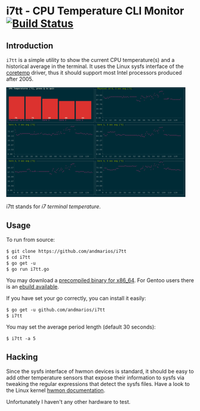 i7tt - CPU Temperature CLI Monitor [![Build Status](https://travis-ci.org/andmarios/i7tt.svg?branch=master)](https://travis-ci.org/andmarios/i7tt)
=====================

## Introduction

`i7tt` is a simple utility to show the current CPU temperature(s) and a
historical average in the terminal. It uses the Linux sysfs interface of the
[coretemp](https://www.kernel.org/doc/Documentation/hwmon/coretemp) driver,
thus it should support most Intel processors produced after 2005.

<img src="./i7tt.png" alt="i7tt screenshot" type="image/png" width="480">

i7tt stands for _i7 terminal temperature_.

## Usage

To run from source:

    $ git clone https://github.com/andmarios/i7tt
    $ cd i7tt
    $ go get -u
    $ go run i7tt.go

You may download a [precompiled binary for x86_64](https://github.com/andmarios/i7tt/releases/download/v1.02/i7tt-v1.02-x86_64.tbz).
For Gentoo users there is an [ebuild available](https://github.com/andmarios/ebuilds_backyard/tree/master/app-admin/i7tt).

If you have set your go correctly, you can install it easily:

    $ go get -u github.com/andmarios/i7tt
    $ i7tt

You may set the average period length (default 30 seconds):

    $ i7tt -a 5

## Hacking

Since the sysfs interface of hwmon devices is standard, it should be easy to
add other temperature sensors that expose their information to sysfs via
tweaking the regular expressions that detect the sysfs files. Have a look
to the Linux kernel [hwmon documentation](https://www.kernel.org/doc/Documentation/hwmon/).

Unfortunately I haven't any other hardware to test.
